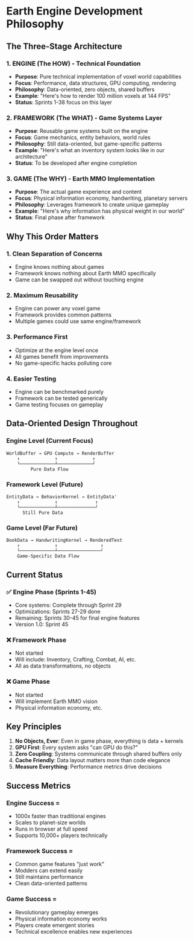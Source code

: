 # Earth Engine Development Philosophy

## The Three-Stage Architecture

### 1. ENGINE (The HOW) - Technical Foundation
- **Purpose**: Pure technical implementation of voxel world capabilities
- **Focus**: Performance, data structures, GPU computing, rendering
- **Philosophy**: Data-oriented, zero objects, shared buffers
- **Example**: "Here's how to render 100 million voxels at 144 FPS"
- **Status**: Sprints 1-38 focus on this layer

### 2. FRAMEWORK (The WHAT) - Game Systems Layer
- **Purpose**: Reusable game systems built on the engine
- **Focus**: Game mechanics, entity behaviors, world rules
- **Philosophy**: Still data-oriented, but game-specific patterns
- **Example**: "Here's what an inventory system looks like in our architecture"
- **Status**: To be developed after engine completion

### 3. GAME (The WHY) - Earth MMO Implementation
- **Purpose**: The actual game experience and content
- **Focus**: Physical information economy, handwriting, planetary servers
- **Philosophy**: Leverages framework to create unique gameplay
- **Example**: "Here's why information has physical weight in our world"
- **Status**: Final phase after framework

## Why This Order Matters

### 1. Clean Separation of Concerns
- Engine knows nothing about games
- Framework knows nothing about Earth MMO specifically
- Game can be swapped out without touching engine

### 2. Maximum Reusability
- Engine can power any voxel game
- Framework provides common patterns
- Multiple games could use same engine/framework

### 3. Performance First
- Optimize at the engine level once
- All games benefit from improvements
- No game-specific hacks polluting core

### 4. Easier Testing
- Engine can be benchmarked purely
- Framework can be tested generically
- Game testing focuses on gameplay

## Data-Oriented Design Throughout

### Engine Level (Current Focus)
```
WorldBuffer → GPU Compute → RenderBuffer
    ↑             ↑             ↑
    └─────────────┴─────────────┘
         Pure Data Flow
```

### Framework Level (Future)
```
EntityData → BehaviorKernel → EntityData'
    ↑             ↑              ↑
    └─────────────┴──────────────┘
      Still Pure Data
```

### Game Level (Far Future)
```
BookData → HandwritingKernel → RenderedText
    ↑             ↑                ↑
    └─────────────┴────────────────┘
    Game-Specific Data Flow
```

## Current Status

### ✅ Engine Phase (Sprints 1-45)
- Core systems: Complete through Sprint 29
- Optimizations: Sprints 27-29 done
- Remaining: Sprints 30-45 for final engine features
- Version 1.0: Sprint 45

### ❌ Framework Phase
- Not started
- Will include: Inventory, Crafting, Combat, AI, etc.
- All as data transformations, no objects

### ❌ Game Phase  
- Not started
- Will implement Earth MMO vision
- Physical information economy, etc.

## Key Principles

1. **No Objects, Ever**: Even in game phase, everything is data + kernels
2. **GPU First**: Every system asks "can GPU do this?"
3. **Zero Coupling**: Systems communicate through shared buffers only
4. **Cache Friendly**: Data layout matters more than code elegance
5. **Measure Everything**: Performance metrics drive decisions

## Success Metrics

### Engine Success = 
- 1000x faster than traditional engines
- Scales to planet-size worlds
- Runs in browser at full speed
- Supports 10,000+ players technically

### Framework Success =
- Common game features "just work"
- Modders can extend easily
- Still maintains performance
- Clean data-oriented patterns

### Game Success =
- Revolutionary gameplay emerges
- Physical information economy works
- Players create emergent stories
- Technical excellence enables new experiences